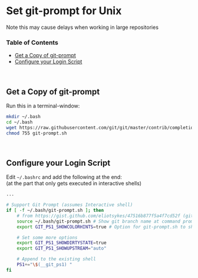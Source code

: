 # Set git-prompt for Unix <!-- omit in toc -->

Note this may cause delays when working in large repositories

### Table of Contents <!-- omit in toc -->
- [Get a Copy of git-prompt](#get-a-copy-of-git-prompt)
- [Configure your Login Script](#configure-your-login-script)

&nbsp;

## Get a Copy of git-prompt

Run this in a terminal-window:

```bash
mkdir ~/.bash
cd ~/.bash
wget https://raw.githubusercontent.com/git/git/master/contrib/completion/git-prompt.sh
chmod 755 git-prompt.sh
```

&nbsp;

## Configure your Login Script

Edit `~/.bashrc` and add the following at the end:\
(at the part that only gets executed in interactive shells)

```bash
...

# Support Git Prompt (assumes Interactive shell)
if [ -f ~/.bash/git-prompt.sh ]; then
    # from https://gist.github.com/eliotsykes/47516b877f5a4f7cd52f (git-aware-bash-prompt.md)
    source ~/.bash/git-prompt.sh # Show git branch name at command prompt
    export GIT_PS1_SHOWCOLORHINTS=true # Option for git-prompt.sh to show branch name in color

    # Set some more options
    export GIT_PS1_SHOWDIRTYSTATE=true
    export GIT_PS1_SHOWUPSTREAM="auto"

    # Append to the existing shell
    PS1+="\$(__git_ps1) "
fi
```

&nbsp;
